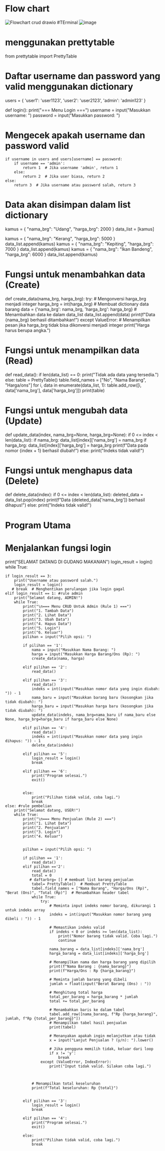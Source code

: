 # Flow chart
![Flowchart crud drawio](https://github.com/user-attachments/assets/bb87b4e5-e672-4e02-9546-e33de66a678c)
#TErminal
![image](https://github.com/user-attachments/assets/f71a7c8c-97ad-4a8b-93f1-cdb9cede9bd5)

# menggunakan prettytable
from prettytable import PrettyTable
# Daftar username dan password yang valid menggunakan dictionary
users = {
    'user1': 'user1123',
    'user2': 'user2123',
    'admin': 'admin123'
}

def login():
    print("=== Menu Login ===")
    username = input("Masukkan username: ")
    password = input("Masukkan password: ")
    
   # Mengecek apakah username dan password valid
    if username in users and users[username] == password:
        if username == 'admin':
            return 1  # Jika username 'admin', return 1
        else:
            return 2  # Jika user biasa, return 2
    else:
        return 3  # Jika username atau password salah, return 3

# Data akan disimpan dalam list dictionary
kamus =	{
  "nama_brg": "Udang",
  "harga_brg": 2000
 }
data_list = [kamus]

kamus =	{
  "nama_brg": "Kerang",
  "harga_brg": 5000
 }
data_list.append(kamus)
kamus =	{
  "nama_brg": "Kepiting",
  "harga_brg": 7000
 }
data_list.append(kamus)
kamus =	{
  "nama_brg": "Ikan Bandeng",
  "harga_brg": 6000
 }
data_list.append(kamus)

# Fungsi untuk menambahkan data (Create)
def create_data(nama_brg, harga_brg):
    try:
        # Mengonversi harga_brg menjadi integer
        harga_brg = int(harga_brg)
        # Membuat dictionary data barang
        data = {'nama_brg': nama_brg, 'harga_brg': harga_brg}
        # Menambahkan data ke dalam data_list
        data_list.append(data)
        print(f"Data {nama_brg} berhasil ditambahkan!")
    except ValueError:
        # Menampilkan pesan jika harga_brg tidak bisa dikonversi menjadi integer
        print("Harga harus berupa angka.")

# Fungsi untuk menampilkan data (Read)
def read_data():
    if len(data_list) == 0:
        print("Tidak ada data yang tersedia.")
    else:
        table = PrettyTable()
        table.field_names = ["No", "Nama Barang", "Harga/ons"]
        for i, data in enumerate(data_list, 1):
            table.add_row([i, data['nama_brg'], data['harga_brg']])
        print(table)

# Fungsi untuk mengubah data (Update)
def update_data(index, nama_brg=None, harga_brg=None):
    if 0 <= index < len(data_list):
        if nama_brg:
            data_list[index]['nama_brg'] = nama_brg
        if harga_brg:
            data_list[index]['harga_brg'] = harga_brg
        print(f"Data pada nomor {index + 1} berhasil diubah!")
    else:
        print("Indeks tidak valid!")

# Fungsi untuk menghapus data (Delete)
def delete_data(index):
    if 0 <= index < len(data_list):
        deleted_data = data_list.pop(index)
        print(f"Data {deleted_data['nama_brg']} berhasil dihapus!")
    else:
        print("Indeks tidak valid!")

    

# Program Utama
# Menjalankan fungsi login
print("SELAMAT DATANG DI GUDANG MAKANAN")
login_result = login()
while True:
    

    if login_result == 3:
        print("Username atau password salah.")
        login_result = login()
       # break  # Menghentikan perulangan jika login gagal
    elif login_result == 1: #rule admin
        print("Selamat datang, ADMIN!")
        while True:
            print("\n=== Menu CRUD Untuk Admin (Rule 1) ===")
            print("1. Tambah Data")
            print("2. Lihat Data")
            print("3. Ubah Data")
            print("4. Hapus Data")
            print("5. Login")
            print("6. Keluar")
            pilihan = input("Pilih opsi: ")
        
            if pilihan == '1':
                nama = input("Masukkan Nama Barang: ")
                harga = input("Masukkan Harga Barang/Ons (Rp): ")
                create_data(nama, harga)
                  
            elif pilihan == '2':
                read_data()
            
            elif pilihan == '3':
                read_data()
                indeks = int(input("Masukkan nomor data yang ingin diubah: ")) - 1
                nama_baru = input("Masukkan barang baru (kosongkan jika tidak diubah): ")
                harga_baru = input("Masukkan harga baru (kosongkan jika tidak diubah): ")
                update_data(indeks, nama_brg=nama_baru if nama_baru else None, harga_brg=harga_baru if harga_baru else None)
            
            elif pilihan == '4':
                read_data()
                indeks = int(input("Masukkan nomor data yang ingin dihapus: ")) - 1
                delete_data(indeks)
            
            elif pilihan == '5':
                login_result = login()
                break

            elif pilihan == '6':
                print("Program selesai.")
                exit()
        
        
            else:
                print("Pilihan tidak valid, coba lagi.")
                break
    else: #rule pembelian
        print("Selamat datang, USER!")
        while True:
            print("\n=== Menu Penjualan (Rule 2) ===")
            print("1. Lihat Data")
            print("2. Penjualan")
            print("3. Login")
            print("4. Keluar")
            
            
            pilihan = input("Pilih opsi: ")
            
            if pilihan == '1':
                read_data()
            elif pilihan =='2':
                read_data()
                total = 0
               # daftarbrg= [] # membuat list barang penjualan
                tabel= PrettyTable()  # Membuat PrettyTable
                tabel.field_names = ["Nama Barang", "Harga/Ons (Rp)", "Berat (Ons)", "Total (Rp)"]  # Menambahkan header tabel
                while True:
                    try:
                        # Meminta input indeks nomor barang, dikurangi 1 untuk indeks array
                        indeks = int(input("Masukkan nomor barang yang dibeli : ")) - 1
                        
                        # Memastikan indeks valid
                        if indeks < 0 or indeks >= len(data_list):
                            print("Nomor barang tidak valid. Coba lagi.")
                            continue
                        
                        nama_barang = data_list[indeks]['nama_brg']
                        harga_barang = data_list[indeks]['harga_brg']
                        
                        # Menampilkan nama dan harga barang yang dipilih
                        print(f"Nama Barang : {nama_barang}")
                        print(f"Harga/Ons : Rp {harga_barang}")
                        
                        # Meminta jumlah barang yang dibeli
                        jumlah = float(input("Berat Barang (Ons) : "))
                        
                        # Menghitung total harga
                        total_per_barang = harga_barang * jumlah
                        total += total_per_barang

                        # Menambahkan baris ke dalam tabel
                        tabel.add_row([nama_barang, f"Rp {harga_barang}", jumlah, f"Rp {total_per_barang}"])
                        # Menampilkan tabel hasil penjualan
                        print(tabel)
                        
                        # Menanyakan apakah ingin melanjutkan atau tidak
                        x = input("Lanjut Penjualan ? (y/n): ").lower()
                        
                        # Jika pengguna memilih tidak, keluar dari loop
                        if x != 'y':
                            break
                    except (ValueError, IndexError):
                        print("Input tidak valid. Silakan coba lagi.")

                 

                # Menampilkan total keseluruhan
                print(f"Total keseluruhan: Rp {total}")

                
            elif pilihan == '3':
                login_result = login()
                break
                
            elif pilihan == '4':
                print("Program selesai.")
                exit()
            
            else:
                print("Pilihan tidak valid, coba lagi.")
                break

   
    


